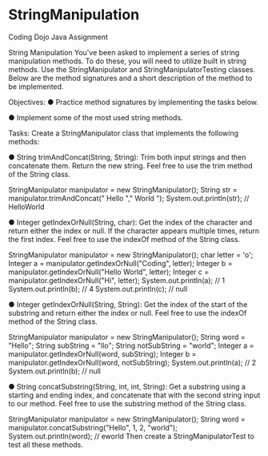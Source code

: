 # StringManipulation
Coding Dojo Java Assignment

String Manipulation
You've been asked to implement a series of string manipulation methods. To do these, you will need to utilize built in string methods. Use the StringManipulator and StringManipulatorTesting classes. Below are the method signatures and a short description of the method to be implemented.

Objectives:
● Practice method signatures by implementing the tasks below.

● Implement some of the most used string methods.

Tasks:
Create a StringManipulator class that implements the following methods:

● String trimAndConcat(String, String): Trim both input strings and then concatenate them. Return the new string. Feel free to use the trim method of the String class.

StringManipulator manipulator = new StringManipulator();
String str = manipulator.trimAndConcat("    Hello     ","     World    ");
System.out.println(str); // HelloWorld 

● Integer getIndexOrNull(String, char): Get the index of the character and return either the index or null. If the character appears multiple times, return the first index. Feel free to use the indexOf method of the String class.

StringManipulator manipulator = new StringManipulator();
char letter = 'o';
Integer a = manipulator.getIndexOrNull("Coding", letter);
Integer b = manipulator.getIndexOrNull("Hello World", letter);
Integer c = manipulator.getIndexOrNull("Hi", letter);
System.out.println(a); // 1
System.out.println(b); // 4
System.out.println(c); // null

● Integer getIndexOrNull(String, String): Get the index of the start of the substring and return either the index or null. Feel free to use the indexOf method of the String class.

StringManipulator manipulator = new StringManipulator();
String word = "Hello";
String subString = "llo";
String notSubString = "world";
Integer a = manipulator.getIndexOrNull(word, subString);
Integer b = manipulator.getIndexOrNull(word, notSubString);
System.out.println(a); // 2
System.out.println(b); // null

● String concatSubstring(String, int, int, String): Get a substring using a starting and ending index, and concatenate that with the second string input to our method. Feel free to use the substring method of the String class.

StringManipulator manipulator = new StringManipulator();
String word = manipulator.concatSubstring("Hello", 1, 2, "world");
System.out.println(word); // eworld
Then create a StringManipulatorTest to test all these methods.
